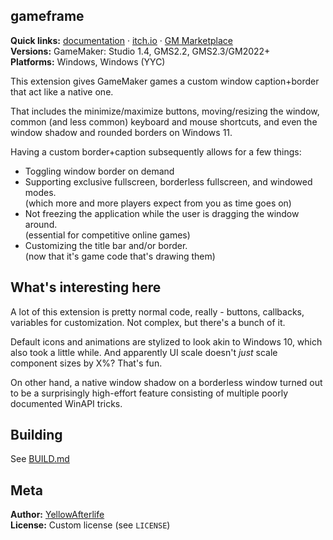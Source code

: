 ## gameframe

**Quick links:** [documentation](https://yal.cc/docs/gm/gameframe)
  · [itch.io](https://yellowafterlife.itch.io/gamemaker-gameframe)
  · [GM Marketplace](https://marketplace.yoyogames.com/assets/11287/gameframe)  
**Versions:** GameMaker: Studio 1.4, GMS2.2, GMS2.3/GM2022+  
**Platforms:** Windows, Windows (YYC)

This extension gives GameMaker games a custom window caption+border that act like a native one.
	
That includes the minimize/maximize buttons,
moving/resizing the window,
common (and less common) keyboard and mouse shortcuts,
and even the window shadow and rounded borders on Windows 11.
	
Having a custom border+caption subsequently allows for a few things:

- Toggling window border on demand
- Supporting exclusive fullscreen, borderless fullscreen, and windowed modes.  
    (which more and more players expect from you as time goes on)
- Not freezing the application while the user is dragging the window around.  
    (essential for competitive online games)
- Customizing the title bar and/or border.  
    (now that it's game code that's drawing them)

## What's interesting here

A lot of this extension is pretty normal code, really -
buttons, callbacks, variables for customization. Not complex, but there's a bunch of it.

Default icons and animations are stylized to look akin to Windows 10, which also took a little while. And apparently UI scale doesn't _just_ scale component sizes by X%? That's fun.

On other hand, a native window shadow on a borderless window turned out to be a surprisingly high-effort feature consisting of multiple poorly documented WinAPI tricks.

## Building 

See [BUILD.md](BUILD.md)

## Meta

**Author:** [YellowAfterlife](https://github.com/YellowAfterlife)  
**License:** Custom license (see `LICENSE`)